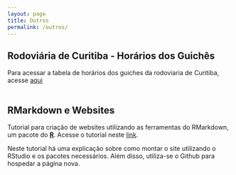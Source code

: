 ```yaml
---
layout: page
title: Outros
permalink: /outros/
---
```


## Rodoviária de Curitiba - Horários dos Guichês
Para acessar a tabela de horários dos guiches da rodoviaria de
Curitiba, acesse <a href="{{ site.baseurl }}/projects/TabelaGuicheRodoviaria.html">aqui</a>
<br>
<br>

## RMarkdown e Websites
Tutorial para criação de websites utilizando as ferramentas do RMarkdown, um
pacote do <strong><a href="https://www.r-project.org/">R</a></strong>. Acesse
o tutorial neste <a href="{{ site.baseurl }}/rpage/">link</a>.

Neste tutorial há uma explicação sobre como montar o site utilizando o RStudio
e os pacotes necessários. Além disso, utiliza-se o Github para hospedar a
página nova.
